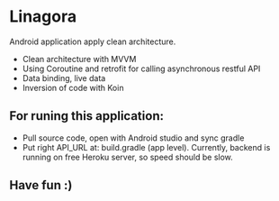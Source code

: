 # Linagora
Android application apply clean architecture.

  - Clean architecture with MVVM
  - Using Coroutine and retrofit for calling asynchronous restful API
  - Data binding, live data
  - Inversion of code with Koin
  
## For runing this application:
  - Pull source code, open with Android studio and sync gradle
  - Put right API_URL at: build.gradle (app level). Currently, backend is running on free Heroku server, so speed should be slow.
  
## Have fun :)
